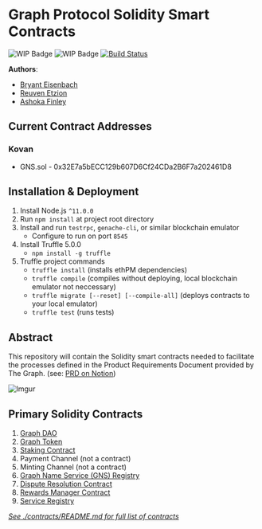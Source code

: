 # Graph Protocol Solidity Smart Contracts

![WIP Badge](https://img.shields.io/badge/version-0.0.1-lightgrey.svg)
![WIP Badge](https://img.shields.io/badge/status-wip-yellowgreen.svg)
[![Build Status](https://travis-ci.com/graphprotocol/contracts.svg?token=wbxCaTb68vuvzoN4HDgt&branch=master)](https://travis-ci.com/graphprotocol/contracts)

**Authors**:
 - [Bryant Eisenbach](https://github.com/fubuloubu)
 - [Reuven Etzion](https://github.com/retzion)
 - [Ashoka Finley](https://github.com/shkfnly)
 
## Current Contract Addresses
### Kovan
- GNS.sol - 0x32E7a5bECC129b607D6Cf24CDa2B6F7a202461D8

## Installation &amp; Deployment
1. Install Node.js `^11.0.0`
1. Run `npm install` at project root directory
1. Install and run `testrpc`, `genache-cli`, or similar blockchain emulator
    - Configure to run on port `8545`
1. Install Truffle 5.0.0
    - `npm install -g truffle`
1. Truffle project commands
    - `truffle install` (installs ethPM dependencies)
    - `truffle compile` (compiles without deploying, local blockchain emulator not neccessary)
    - `truffle migrate [--reset] [--compile-all]` (deploys contracts to your local emulator)
    - `truffle test` (runs tests)

## Abstract
This repository will contain the Solidity smart contracts needed to facilitate the processes defined in the Product Requirements Document provided by The Graph.
(see: [PRD on Notion](https://www.notion.so/Hybrid-POC-Smart-Contracts-18646757d3644f73bf9fdfb2e98b93eb))

![Imgur](https://i.imgur.com/9uwiie1.png)


## Primary Solidity Contracts
1. [Graph DAO](./contracts/Governance.sol)
1. [Graph Token](./contracts/GraphToken.sol)
1. [Staking Contract](./contracts/Staking.sol)
1. Payment Channel (not a contract)
1. Minting Channel (not a contract)
1. [Graph Name Service (GNS) Registry](./contracts/GNS.sol)
1. [Dispute Resolution Contract](./contracts/DisputeManager.sol)
1. [Rewards Manager Contract](./contracts/RewardsManager.sol)
1. [Service Registry](./contracts/ServiceRegistry.sol)

*[See ./contracts/README.md for full list of contracts](./contracts/)*
